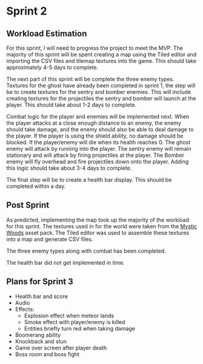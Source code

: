 # Sprint 2


## Workload Estimation

For this sprint, I will need to progress the project to meet the MVP.
The majority of this sprint will be spent creating a map using the Tiled editor 
and importing the CSV files and tilemap textures into the game.
This should take approximately 4-5 days to complete.

The next part of this sprint will be complete the three enemy types.
Textures for the ghost have already been completed in sprint 1,
the step will be to create textures for the sentry and bomber enemies.
This will include creating textures for the projectiles the sentry and bomber
will launch at the player. This should take about 1-2 days to complete.

Combat logic for the player and enemies will be implemented next.
When the player attacks at a close enough distance to an enemy,
the enemy should take damage, and the enemy should also be able to deal 
damage to the player. 
If the player is using the shield ability, no damage should be blocked.
If the player/enemy will die when its health reaches 0.
The ghost enemy will attack by running into the player.
The sentry enemy will remain stationary and will attack by firing projectiles 
at the player. The Bomber enemy will fly overhead and fire projectiles down onto 
the player. Adding this logic should take about 3-4 days to complete.

The final step will be to create a health bar display.
This should be completed within a day.


## Post Sprint

As predicted, implementing the map took up the majority of the workload for this sprint.
The textures used in for the world were taken from the 
[Mystic Woods](https://game-endeavor.itch.io/mystic-woods) asset pack.
The Tiled editor was used to assemble these textures into a map and generate CSV files.

The three enemy types along with combat has been completed.

The health bar did not get implemented in time.


## Plans for Sprint 3

* Health bar and score
* Audio
* Effects:
    - Explosion effect when meteor lands
    - Smoke effect with player/enemy is killed
    - Entities briefly turn red when taking damage
* Boomerang ability
* Knockback and stun
* Game over screen after player death
* Boss room and boss fight

